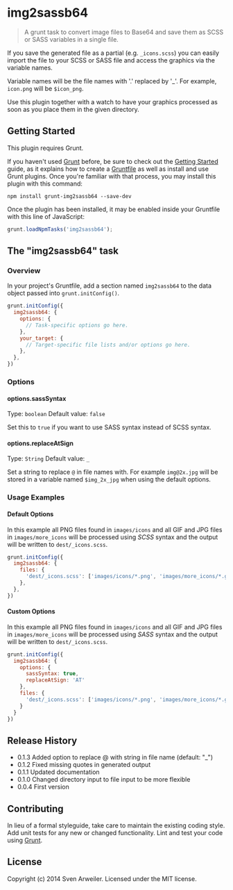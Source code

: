 # img2sassb64

> A grunt task to convert image files to Base64 and save them as SCSS or SASS variables in a single file.

If you save the generated file as a partial (e.g. `_icons.scss`) you can easily import the file to your SCSS or SASS file and access the graphics via the variable names.

Variable names will be the file names with '.' replaced by '_'. For example, `icon.png` will be `$icon_png`.

Use this plugin together with a watch to have your graphics processed as soon as you place them in the given directory.


## Getting Started
This plugin requires Grunt.

If you haven't used [Grunt](http://gruntjs.com/) before, be sure to check out the [Getting Started](http://gruntjs.com/getting-started) guide, as it explains how to create a [Gruntfile](http://gruntjs.com/sample-gruntfile) as well as install and use Grunt plugins. Once you're familiar with that process, you may install this plugin with this command:

```shell
npm install grunt-img2sassb64 --save-dev
```

Once the plugin has been installed, it may be enabled inside your Gruntfile with this line of JavaScript:

```js
grunt.loadNpmTasks('img2sassb64');
```

## The "img2sassb64" task

### Overview
In your project's Gruntfile, add a section named `img2sassb64` to the data object passed into `grunt.initConfig()`.

```js
grunt.initConfig({
  img2sassb64: {
    options: {
      // Task-specific options go here.
    },
    your_target: {
      // Target-specific file lists and/or options go here.
    },
  },
})
```

### Options

#### options.sassSyntax
Type: `boolean`
Default value: `false`

Set this to `true` if you want to use SASS syntax instead of SCSS syntax.

#### options.replaceAtSign
Type: `String`
Default value: `_`

Set a string to replace `@` in file names with. For example `img@2x.jpg` will be stored in a variable named `$img_2x_jpg` when using the default options.


### Usage Examples

#### Default Options

In this example all PNG files found in `images/icons` and all GIF and JPG files in `images/more_icons` will be processed using *SCSS* syntax and the output will be written to `dest/_icons.scss`.

```js
grunt.initConfig({
  img2sassb64: {
    files: {
      'dest/_icons.scss': ['images/icons/*.png', 'images/more_icons/*.gif', 'images/more_icons/*.jpg'],
    },
  },
})
```

#### Custom Options

In this example all PNG files found in `images/icons` and all GIF and JPG files in `images/more_icons` will be processed using *SASS* syntax and the output will be written to `dest/_icons.scss`.

```js
grunt.initConfig({
  img2sassb64: {
    options: {
      sassSyntax: true,
      replaceAtSign: 'AT'
    },
    files: {
      'dest/_icons.scss': ['images/icons/*.png', 'images/more_icons/*.gif', 'images/more_icons/*.jpg'],
    }
  }
})
```

## Release History

* 0.1.3 Added option to replace @ with string in file name (default: "_")
* 0.1.2 Fixed missing quotes in generated output
* 0.1.1 Updated documentation
* 0.1.0 Changed directory input to file input to be more flexible
* 0.0.4 First version


## Contributing
In lieu of a formal styleguide, take care to maintain the existing coding style. Add unit tests for any new or changed functionality. Lint and test your code using [Grunt](http://gruntjs.com/).

## License
Copyright (c) 2014 Sven Arweiler. Licensed under the MIT license.

